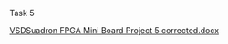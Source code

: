 Task 5

[VSDSuadron FPGA Mini Board Project 5 corrected.docx](https://github.com/user-attachments/files/19780337/VSDSuadron.FPGA.Mini.Board.Project.5.corrected.docx)
